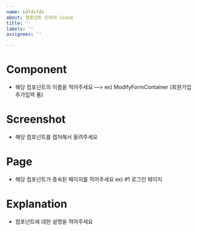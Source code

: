 ```yaml
---
name: sdfdsfds
about: 컴포넌트 단위의 issue
title: ''
labels: ''
assignees: ''

---
```


# Component

- 해당 컴포넌트의 이름을 적어주세요 —> ex) ModifyFormContainer (회원가입 추가입력 폼)

# Screenshot

- 해당 컴포넌트를 캡처해서 올려주세요

# Page

- 해당 컴포넌트가 종속된 페이지를 적어주세요 ex) #1 로그인 페이지

# Explanation

- 컴포넌트에 대한 설명을 적어주세요
